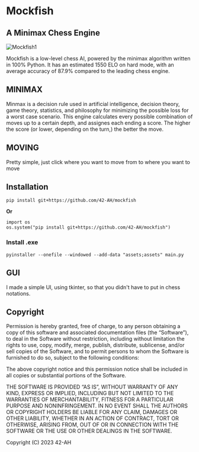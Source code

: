 # Mockfish
## A Minimax Chess Engine

![Mockfish1](https://github.com/42-AH/Mockfish/assets/162044943/5608db62-b128-449d-a010-fa8ca6a57051)





Mockfish is a low-level chess AI, powered by the minimax algorithm written in 100% Python.
It has an estimated 1550 ELO on hard mode, with an average accuracy of 87.9%  compared to the leading chess engine.

## MINIMAX
Minmax is a decision rule used in artificial intelligence, decision theory, game theory, statistics, and philosophy for minimizing the possible loss for a worst case scenario.
This engine calculates every possible combination of moves up to a certain depth, and assignes each ending a score. The higher the score (or lower, depending on the turn,) the better the move. 
## MOVING
Pretty simple, just click where you want to move from to where you want to move
## Installation
```pip install git+https://github.com/42-AH/mockfish```

__Or__

```
import os
os.system("pip install git+https://github.com/42-AH/mockfish")
```
### Install .exe
```pyinstaller --onefile --windowed --add-data "assets;assets" main.py```
## GUI
I made a simple UI, using tkinter, so that you didn't have to put in chess notations.

## Copyright

Permission is hereby granted, free of charge, to any person obtaining a copy of this software and associated documentation files (the “Software”), to deal in the Software without restriction, including without limitation the rights to use, copy, modify, merge, publish, distribute, sublicense, and/or sell copies of the Software, and to permit persons to whom the Software is furnished to do so, subject to the following conditions:

The above copyright notice and this permission notice shall be included in all copies or substantial portions of the Software.

THE SOFTWARE IS PROVIDED “AS IS”, WITHOUT WARRANTY OF ANY KIND, EXPRESS OR IMPLIED, INCLUDING BUT NOT LIMITED TO THE WARRANTIES OF MERCHANTABILITY, FITNESS FOR A PARTICULAR PURPOSE AND NONINFRINGEMENT. IN NO EVENT SHALL THE AUTHORS OR COPYRIGHT HOLDERS BE LIABLE FOR ANY CLAIM, DAMAGES OR OTHER LIABILITY, WHETHER IN AN ACTION OF CONTRACT, TORT OR OTHERWISE, ARISING FROM, OUT OF OR IN CONNECTION WITH THE SOFTWARE OR THE USE OR OTHER DEALINGS IN THE SOFTWARE.

Copyright (C) 2023 42-AH
